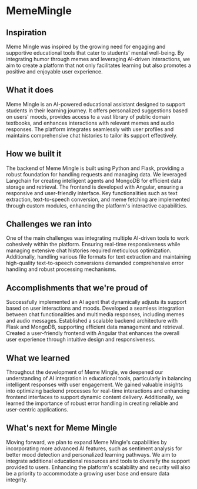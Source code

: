 # MemeMingle
 
## Inspiration
Meme Mingle was inspired by the growing need for engaging and supportive educational tools that cater to students' mental well-being. By integrating humor through memes and leveraging AI-driven interactions, we aim to create a platform that not only facilitates learning but also promotes a positive and enjoyable user experience.

## What it does
Meme Mingle is an AI-powered educational assistant designed to support students in their learning journey. It offers personalized suggestions based on users' moods, provides access to a vast library of public domain textbooks, and enhances interactions with relevant memes and audio responses. The platform integrates seamlessly with user profiles and maintains comprehensive chat histories to tailor its support effectively.

## How we built it
The backend of Meme Mingle is built using Python and Flask, providing a robust foundation for handling requests and managing data. We leveraged Langchain for creating intelligent agents and MongoDB for efficient data storage and retrieval. The frontend is developed with Angular, ensuring a responsive and user-friendly interface. Key functionalities such as text extraction, text-to-speech conversion, and meme fetching are implemented through custom modules, enhancing the platform's interactive capabilities.

## Challenges we ran into
One of the main challenges was integrating multiple AI-driven tools to work cohesively within the platform. Ensuring real-time responsiveness while managing extensive chat histories required meticulous optimization. Additionally, handling various file formats for text extraction and maintaining high-quality text-to-speech conversions demanded comprehensive error handling and robust processing mechanisms.

## Accomplishments that we're proud of
Successfully implemented an AI agent that dynamically adjusts its support based on user interactions and moods.
Developed a seamless integration between chat functionalities and multimedia responses, including memes and audio messages.
Established a scalable backend architecture with Flask and MongoDB, supporting efficient data management and retrieval.
Created a user-friendly frontend with Angular that enhances the overall user experience through intuitive design and responsiveness.

## What we learned
Throughout the development of Meme Mingle, we deepened our understanding of AI integration in educational tools, particularly in balancing intelligent responses with user engagement. We gained valuable insights into optimizing backend processes for real-time interactions and enhancing frontend interfaces to support dynamic content delivery. Additionally, we learned the importance of robust error handling in creating reliable and user-centric applications.

## What's next for Meme Mingle
Moving forward, we plan to expand Meme Mingle's capabilities by incorporating more advanced AI features, such as sentiment analysis for better mood detection and personalized learning pathways. We aim to integrate additional educational resources and tools to diversify the support provided to users. Enhancing the platform's scalability and security will also be a priority to accommodate a growing user base and ensure data integrity.